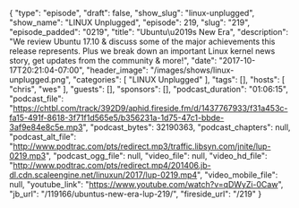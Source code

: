 {
  "type": "episode",
  "draft": false,
  "show_slug": "linux-unplugged",
  "show_name": "LINUX Unplugged",
  "episode": 219,
  "slug": "219",
  "episode_padded": "0219",
  "title": "Ubuntu\u2019s New Era",
  "description": "We review Ubuntu 17.10 & discuss some of the major achievements this release represents. Plus we break down an important Linux kernel news story, get updates from the community & more!",
  "date": "2017-10-17T20:21:04-07:00",
  "header_image": "/images/shows/linux-unplugged.png",
  "categories": [
    "LINUX Unplugged"
  ],
  "tags": [],
  "hosts": [
    "chris",
    "wes"
  ],
  "guests": [],
  "sponsors": [],
  "podcast_duration": "01:06:15",
  "podcast_file": "https://chtbl.com/track/392D9/aphid.fireside.fm/d/1437767933/f31a453c-fa15-491f-8618-3f71f1d565e5/b356231a-1d75-47c1-bbde-3af9e84e8c5e.mp3",
  "podcast_bytes": 32190363,
  "podcast_chapters": null,
  "podcast_alt_file": "http://www.podtrac.com/pts/redirect.mp3/traffic.libsyn.com/jnite/lup-0219.mp3",
  "podcast_ogg_file": null,
  "video_file": null,
  "video_hd_file": "http://www.podtrac.com/pts/redirect.mp4/201406.jb-dl.cdn.scaleengine.net/linuxun/2017/lup-0219.mp4",
  "video_mobile_file": null,
  "youtube_link": "https://www.youtube.com/watch?v=qDWyZi-0Caw",
  "jb_url": "/119166/ubuntus-new-era-lup-219/",
  "fireside_url": "/219"
}

